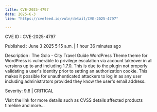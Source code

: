 ```yaml
---
title: CVE-2025-4797
date: 2025-6-3
lien: "https://cvefeed.io/vuln/detail/CVE-2025-4797"

---
```


CVE ID : CVE-2025-4797

Published :  June 3
2025
5:15 a.m. | 1 hour
36 minutes ago

Description : The Golo - City Travel Guide WordPress Theme theme for WordPress is vulnerable to privilege escalation via account takeover in all versions up to
and including
1.7.0. This is due to the plugin not properly validating a user's identity prior to setting an authorization cookie. This makes it possible for unauthenticated attackers to log in as any user
including administrators
provided they know the user's email address.

Severity: 9.8 | CRITICAL

Visit the link for more details
such as CVSS details
affected products
timeline
and more...
